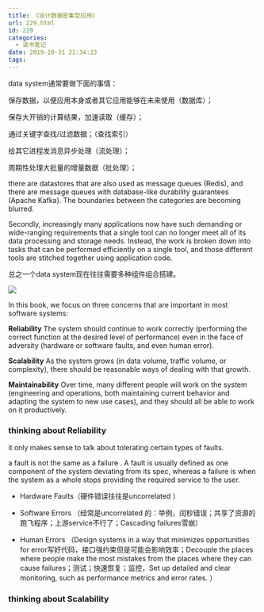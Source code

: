 ```yaml
---
title: 《设计数据密集型应用》
url: 229.html
id: 229
categories:
  - 读书笔记
date: 2019-10-31 22:34:23
tags:
---
```


data system通常要做下面的事情：

保存数据，以便应用本身或者其它应用能够在未来使用（数据库）；

保存大开销的计算结果，加速读取（缓存）；

通过关键字查找/过滤数据；（查找索引）

给其它进程发消息异步处理（流处理）；

周期性处理大批量的增量数据（批处理）；

there are datastores that are also used as message queues (Redis), and there are message queues with database-like durability guarantees (Apache Kafka). The boundaries between the categories are becoming blurred.

Secondly, increasingly many applications now have such demanding or wide-ranging requirements that a single tool can no longer meet all of its data processing and storage needs. Instead, the work is broken down into tasks that can be performed efficiently on a single tool, and those different tools are stitched together using application code.

总之一个data system现在往往需要多种组件组合搭建。

![](http://106.54.113.128/wordpress/wp-content/uploads/2019/10/image-6.png)

In this book, we focus on three concerns that are important in most software systems:

**Reliability** The system should continue to work correctly (performing the correct function at the desired level of performance) even in the face of adversity (hardware or software faults, and even human error).

**Scalability** As the system grows (in data volume, traffic volume, or complexity), there should be reasonable ways of dealing with that growth.

**Maintainability** Over time, many different people will work on the system (engineering and operations, both maintaining current behavior and adapting the system to new use cases), and they should all be able to work on it productively.

### thinking about **Reliability**

it only makes sense to talk about tolerating certain types of faults.

a fault is not the same as a failure . A fault is usually defined as one component of the system deviating from its spec, whereas a failure is when the system as a whole stops providing the required service to the user.

*   Hardware Faults（硬件错误往往是uncorrelated ）

*   Software Errors （经常是uncorrelated 的：举例，闰秒错误；共享了资源的跑飞程序；上游service不行了；Cascading failures雪崩）
*   Human Errors （Design systems in a way that minimizes opportunities for error写好代码，接口强约束但是可能会影响效率；Decouple the places where people make the most mistakes from the places where they can cause failures；测试；快速恢复；监控，Set up detailed and clear monitoring, such as performance metrics and error rates. ）

### thinking about Scalability